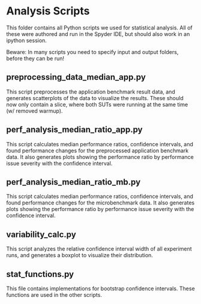 # Analysis Scripts
This folder contains all Python scripts we used for statistical analysis. All of these were authored and run in the Spyder IDE, but should also work in an ipython session.

Beware: In many scripts you need to specify input and output folders, before they can be run!

## preprocessing_data_median_app.py
This script preprocesses the application benchmark result data, and generates scatterplots of the data to visualize the results. These should now only contain a slice, where both SUTs were running at the same time (w/ removed warmup).

## perf_analysis_median_ratio_app.py
This script calculates median performance ratios, confidence intervals, and found performance changes for the preprocessed application benchmark data. It also generates plots showing the performance ratio by performance issue severity with the confidence interval.

## perf_analysis_median_ratio_mb.py
This script calculates median performance ratios, confidence intervals, and found performance changes for the microbenchmark data. It also generates plots showing the performance ratio by performance issue severity with the confidence interval.

## variability_calc.py
This script analyzes the relative confidence interval width of all experiment runs, and generates a boxplot to visualize their distribution.

## stat_functions.py
This file contains implementations for bootstrap confidence intervals. These functions are used in the other scripts.
